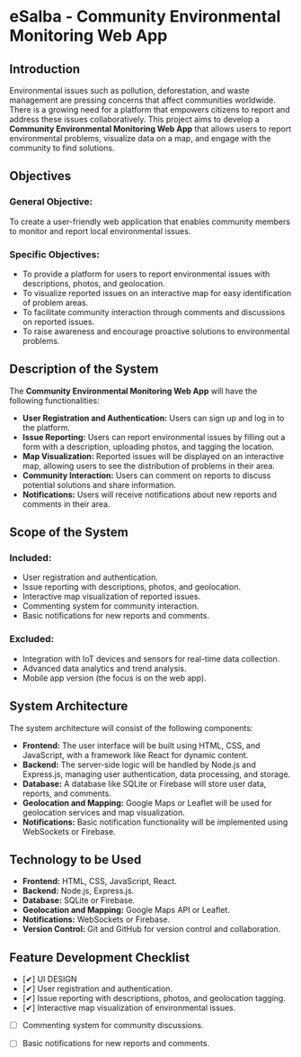 # eSalba - Community Environmental Monitoring Web App

## Introduction
Environmental issues such as pollution, deforestation, and waste management are pressing concerns that affect communities worldwide. There is a growing need for a platform that empowers citizens to report and address these issues collaboratively. This project aims to develop a **Community Environmental Monitoring Web App** that allows users to report environmental problems, visualize data on a map, and engage with the community to find solutions.

## Objectives
### General Objective:
To create a user-friendly web application that enables community members to monitor and report local environmental issues.

### Specific Objectives:
- To provide a platform for users to report environmental issues with descriptions, photos, and geolocation.
- To visualize reported issues on an interactive map for easy identification of problem areas.
- To facilitate community interaction through comments and discussions on reported issues.
- To raise awareness and encourage proactive solutions to environmental problems.

## Description of the System
The **Community Environmental Monitoring Web App** will have the following functionalities:
- **User Registration and Authentication:** Users can sign up and log in to the platform.
- **Issue Reporting:** Users can report environmental issues by filling out a form with a description, uploading photos, and tagging the location.
- **Map Visualization:** Reported issues will be displayed on an interactive map, allowing users to see the distribution of problems in their area.
- **Community Interaction:** Users can comment on reports to discuss potential solutions and share information.
- **Notifications:** Users will receive notifications about new reports and comments in their area.

## Scope of the System
### Included:
- User registration and authentication.
- Issue reporting with descriptions, photos, and geolocation.
- Interactive map visualization of reported issues.
- Commenting system for community interaction.
- Basic notifications for new reports and comments.

### Excluded:
- Integration with IoT devices and sensors for real-time data collection.
- Advanced data analytics and trend analysis.
- Mobile app version (the focus is on the web app).

## System Architecture
The system architecture will consist of the following components:
- **Frontend:** The user interface will be built using HTML, CSS, and JavaScript, with a framework like React for dynamic content.
- **Backend:** The server-side logic will be handled by Node.js and Express.js, managing user authentication, data processing, and storage.
- **Database:** A database like SQLite or Firebase will store user data, reports, and comments.
- **Geolocation and Mapping:** Google Maps or Leaflet will be used for geolocation services and map visualization.
- **Notifications:** Basic notification functionality will be implemented using WebSockets or Firebase.

## Technology to be Used
- **Frontend:** HTML, CSS, JavaScript, React.
- **Backend:** Node.js, Express.js.
- **Database:** SQLite or Firebase.
- **Geolocation and Mapping:** Google Maps API or Leaflet.
- **Notifications:** WebSockets or Firebase.
- **Version Control:** Git and GitHub for version control and collaboration.

## Feature Development Checklist
- [✔] UI DESIGN
- [✔] User registration and authentication.
- [✔] Issue reporting with descriptions, photos, and geolocation tagging.
- [✔] Interactive map visualization of environmental issues.
- [ ] Commenting system for community discussions.
- [ ] Basic notifications for new reports and comments.


